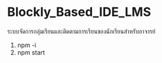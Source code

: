 # Blockly_Based_IDE_LMS
ระบบจัดการกลุ่มเรียนและติดตามการเรียนของนักเรียนสำหรับอาจารย์

1. npm -i
2. npm start
